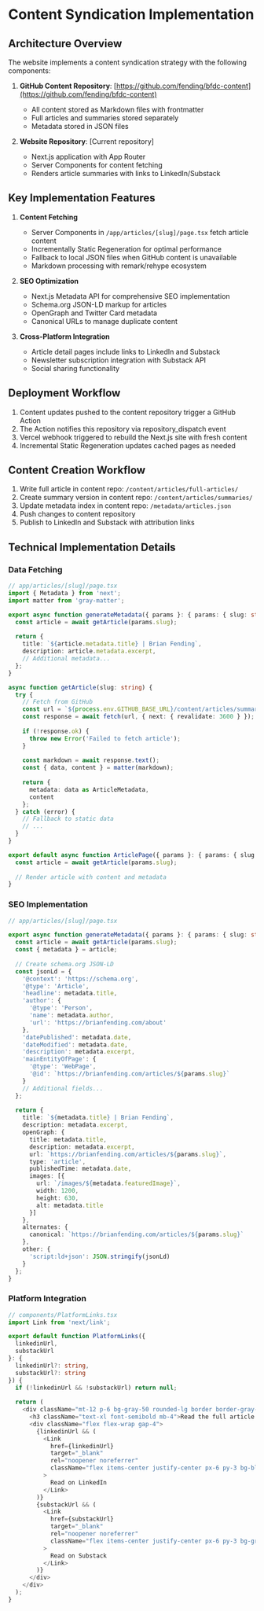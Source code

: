 # Content Syndication Implementation

## Architecture Overview

The website implements a content syndication strategy with the following components:

1. **GitHub Content Repository**: [https://github.com/fending/bfdc-content](https://github.com/fending/bfdc-content)
   - All content stored as Markdown files with frontmatter
   - Full articles and summaries stored separately
   - Metadata stored in JSON files

2. **Website Repository**: [Current repository]
   - Next.js application with App Router
   - Server Components for content fetching
   - Renders article summaries with links to LinkedIn/Substack

## Key Implementation Features

1. **Content Fetching**
   - Server Components in `/app/articles/[slug]/page.tsx` fetch article content
   - Incrementally Static Regeneration for optimal performance
   - Fallback to local JSON files when GitHub content is unavailable
   - Markdown processing with remark/rehype ecosystem

2. **SEO Optimization**
   - Next.js Metadata API for comprehensive SEO implementation
   - Schema.org JSON-LD markup for articles
   - OpenGraph and Twitter Card metadata
   - Canonical URLs to manage duplicate content

3. **Cross-Platform Integration**
   - Article detail pages include links to LinkedIn and Substack
   - Newsletter subscription integration with Substack API
   - Social sharing functionality

## Deployment Workflow

1. Content updates pushed to the content repository trigger a GitHub Action
2. The Action notifies this repository via repository_dispatch event
3. Vercel webhook triggered to rebuild the Next.js site with fresh content
4. Incremental Static Regeneration updates cached pages as needed

## Content Creation Workflow

1. Write full article in content repo: `/content/articles/full-articles/`
2. Create summary version in content repo: `/content/articles/summaries/`
3. Update metadata index in content repo: `/metadata/articles.json`
4. Push changes to content repository
5. Publish to LinkedIn and Substack with attribution links

## Technical Implementation Details

### Data Fetching

```typescript
// app/articles/[slug]/page.tsx
import { Metadata } from 'next';
import matter from 'gray-matter';

export async function generateMetadata({ params }: { params: { slug: string } }): Promise<Metadata> {
  const article = await getArticle(params.slug);
  
  return {
    title: `${article.metadata.title} | Brian Fending`,
    description: article.metadata.excerpt,
    // Additional metadata...
  };
}

async function getArticle(slug: string) {
  try {
    // Fetch from GitHub
    const url = `${process.env.GITHUB_BASE_URL}/content/articles/summaries/${slug}.md`;
    const response = await fetch(url, { next: { revalidate: 3600 } });
    
    if (!response.ok) {
      throw new Error('Failed to fetch article');
    }
    
    const markdown = await response.text();
    const { data, content } = matter(markdown);
    
    return { 
      metadata: data as ArticleMetadata, 
      content 
    };
  } catch (error) {
    // Fallback to static data
    // ...
  }
}

export default async function ArticlePage({ params }: { params: { slug: string } }) {
  const article = await getArticle(params.slug);
  
  // Render article with content and metadata
}
```

### SEO Implementation

```typescript
// app/articles/[slug]/page.tsx

export async function generateMetadata({ params }: { params: { slug: string } }): Promise<Metadata> {
  const article = await getArticle(params.slug);
  const { metadata } = article;
  
  // Create schema.org JSON-LD
  const jsonLd = {
    '@context': 'https://schema.org',
    '@type': 'Article',
    'headline': metadata.title,
    'author': {
      '@type': 'Person',
      'name': metadata.author,
      'url': 'https://brianfending.com/about'
    },
    'datePublished': metadata.date,
    'dateModified': metadata.date,
    'description': metadata.excerpt,
    'mainEntityOfPage': {
      '@type': 'WebPage',
      '@id': `https://brianfending.com/articles/${params.slug}`
    }
    // Additional fields...
  };
  
  return {
    title: `${metadata.title} | Brian Fending`,
    description: metadata.excerpt,
    openGraph: {
      title: metadata.title,
      description: metadata.excerpt,
      url: `https://brianfending.com/articles/${params.slug}`,
      type: 'article',
      publishedTime: metadata.date,
      images: [{
        url: `/images/${metadata.featuredImage}`,
        width: 1200,
        height: 630,
        alt: metadata.title
      }]
    },
    alternates: {
      canonical: `https://brianfending.com/articles/${params.slug}`
    },
    other: {
      'script:ld+json': JSON.stringify(jsonLd)
    }
  };
}
```

### Platform Integration

```typescript
// components/PlatformLinks.tsx
import Link from 'next/link';

export default function PlatformLinks({ 
  linkedinUrl, 
  substackUrl 
}: { 
  linkedinUrl?: string, 
  substackUrl?: string 
}) {
  if (!linkedinUrl && !substackUrl) return null;
  
  return (
    <div className="mt-12 p-6 bg-gray-50 rounded-lg border border-gray-200">
      <h3 className="text-xl font-semibold mb-4">Read the full article:</h3>
      <div className="flex flex-wrap gap-4">
        {linkedinUrl && (
          <Link 
            href={linkedinUrl} 
            target="_blank" 
            rel="noopener noreferrer"
            className="flex items-center justify-center px-6 py-3 bg-blue-600 text-white rounded-md hover:bg-blue-700 transition"
          >
            Read on LinkedIn
          </Link>
        )}
        {substackUrl && (
          <Link 
            href={substackUrl} 
            target="_blank" 
            rel="noopener noreferrer"
            className="flex items-center justify-center px-6 py-3 bg-green-600 text-white rounded-md hover:bg-green-700 transition"
          >
            Read on Substack
          </Link>
        )}
      </div>
    </div>
  );
}
```